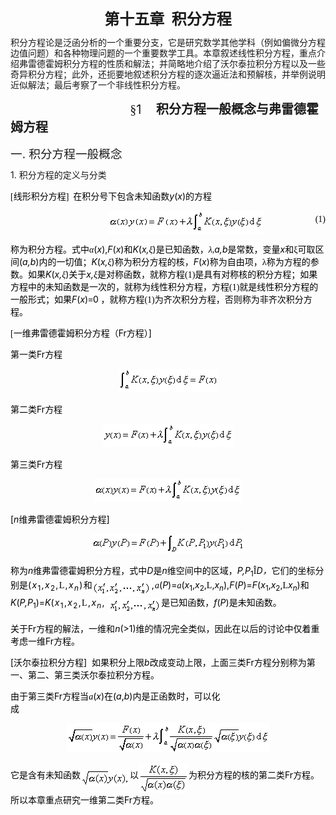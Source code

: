 <div class=Section1>
<p class=MsoNormal align=center style='text-align:center'><b><span lang=ZH-CN
style='font-size:18.0pt;font-family:宋体_GB2312'>第十五章</span></b><b><span
lang=EN-US style='font-size:18.0pt'>&nbsp; </span></b><b><span lang=ZH-CN
style='font-size:18.0pt;font-family:宋体_GB2312'>积分方程</span></b></p>
<p class=MsoNormal style='line-height:12.0pt'><span lang=ZH-CN
style='font-family:宋体_GB2312'>积分方程论是泛函分析的一个重要分支，它是研究数学其他学科（例如偏微分方程边值问题）和各种物理问题的一个重要数学工具。本章叙述线性积分方程，重点介绍弗雷德霍姆积分方程的性质和解法；并简略地介绍了沃尔泰拉积分方程以及一些奇异积分方程；此外，还扼要地叙述积分方程的逐次逼近法和预解核，并举例说明近似解法；最后考察了一个非线性积分方程。</span></p>
<p class=MsoNormal><span lang=EN-US style='font-size:15.0pt'>&nbsp;&nbsp;&nbsp;&nbsp;&nbsp;&nbsp;&nbsp;&nbsp;&nbsp;&nbsp;&nbsp;&nbsp;&nbsp;&nbsp;&nbsp;&nbsp;&nbsp;&nbsp;&nbsp;&nbsp;&nbsp;&nbsp;&nbsp;&nbsp;&nbsp;&nbsp;&nbsp;&nbsp;&nbsp;&nbsp;&nbsp;&nbsp;&nbsp; </span><span
lang=ZH-CN style='font-size:15.0pt;font-family:宋体_GB2312'>§</span><span
lang=EN-US style='font-size:15.0pt'>1<b>&nbsp;&nbsp;&nbsp;&nbsp; </b></span><b><span
lang=ZH-CN style='font-size:15.0pt;font-family:宋体_GB2312'>积分方程一般概念与弗雷德霍姆方程</span></b></p>
<p class=MsoNormal><span lang=ZH-CN style='font-size:14.0pt;font-family:宋体_GB2312'>一</span><span
lang=EN-US style='font-size:14.0pt'>. </span><span lang=ZH-CN style='font-size:
14.0pt;font-family:宋体_GB2312'>积分方程一般概念</span></p>
<p class=MsoNormal style='line-height:12.0pt'><span lang=EN-US>1. </span><span
lang=ZH-CN style='font-family:宋体_GB2312'>积分方程的定义与分类</span></p>
<p class=MsoNormal><span lang=EN-US style='font-family:宋体_GB2312;color:black'>[</span><span
lang=ZH-CN style='font-family:宋体_GB2312;color:black'>线形积分方程</span><span
lang=EN-US style='font-family:宋体_GB2312;color:black'>]&nbsp; </span><span
lang=ZH-CN style='font-family:宋体_GB2312;color:black'>在积分号下包含未知函数</span><i><span
lang=EN-US style='color:black'>y</span></i><span lang=EN-US style='color:black'>(<i>x</i>)</span><span
lang=ZH-CN style='font-family:宋体_GB2312;color:black'>的方程</span></p>
<pre style='text-align:right' align=center><span lang=EN-US style='font-family:
宋体_GB2312;color:black'>&nbsp;&nbsp;&nbsp;&nbsp;&nbsp;&nbsp;&nbsp;&nbsp; </span><sub><span
lang=EN-US style='font-size:10.5pt;font-family:宋体_GB2312;color:black'><img
width=247 height=37 src="res/17e9d95da129bdd93c34fb6cc6aaaa52_5821_files/image002.gif"
u1:shapes="_x0000_i1025" align=absmiddle></span></sub><span lang=EN-US
style='font-family:宋体_GB2312;color:black'>&nbsp;&nbsp;&nbsp;&nbsp;&nbsp;&nbsp;&nbsp;&nbsp;&nbsp;&nbsp;&nbsp;&nbsp;&nbsp;&nbsp;&nbsp;&nbsp;&nbsp;&nbsp;&nbsp;&nbsp;&nbsp;&nbsp;&nbsp;&nbsp;(1)</span></pre>
<p class=MsoNormal><span lang=ZH-CN style='font-family:宋体_GB2312;color:black'>称为积分方程。式中<i>α</i></span><span
lang=EN-US style='color:black'>(<i>x</i>),<i>F</i>(<i>x</i>)</span><span
lang=ZH-CN style='font-family:宋体_GB2312;color:black'>和</span><i><span
lang=EN-US style='color:black'>K</span></i><span lang=EN-US style='color:black'>(<i>x,</i></span><i><span
lang=ZH-CN style='font-family:宋体_GB2312;color:black'>ξ</span></i><span
lang=EN-US style='color:black'>)</span><span lang=ZH-CN style='font-family:
宋体_GB2312;color:black'>是已知函数，<i>λ</i></span><i><span lang=EN-US
style='font-family:宋体_GB2312;color:black'>,</span><span lang=EN-US
style='color:black'>a,b</span></i><span lang=ZH-CN style='font-family:宋体_GB2312;
color:black'>是常数，变量</span><i><span lang=EN-US style='color:black'>x</span></i><span
lang=ZH-CN style='font-family:宋体_GB2312;color:black'>和ξ可取区间</span><span
lang=EN-US style='color:black'>(<i>a,b</i>)</span><span lang=ZH-CN
style='font-family:宋体_GB2312;color:black'>内的一切值；</span><i><span lang=EN-US
style='color:black'>K</span></i><span lang=EN-US style='color:black'>(<i>x,</i></span><i><span
lang=ZH-CN style='font-family:宋体_GB2312;color:black'>ξ</span></i><span
lang=EN-US style='color:black'>)</span><span lang=ZH-CN style='font-family:
宋体_GB2312;color:black'>称为积分方程的核，</span><i><span lang=EN-US style='color:black'>F</span></i><span
lang=EN-US style='color:black'>(<i>x</i>)</span><span lang=ZH-CN
style='font-family:宋体_GB2312;color:black'>称为自由项，λ称为方程的参数。如果</span><i><span
lang=EN-US style='color:black'>K</span></i><span lang=EN-US style='color:black'>(<i>x,</i></span><i><span
lang=ZH-CN style='font-family:宋体_GB2312;color:black'>ξ</span></i><span
lang=EN-US style='color:black'>)</span><span lang=ZH-CN style='font-family:
宋体_GB2312;color:black'>关于</span><i><span lang=EN-US style='color:black'>x,</span></i><i><span
lang=ZH-CN style='font-family:宋体_GB2312;color:black'>ξ</span></i><span
lang=ZH-CN style='font-family:宋体_GB2312;color:black'>是对称函数，就称方程</span><span
lang=EN-US style='font-family:宋体_GB2312;color:black'>(1)</span><span
lang=ZH-CN style='font-family:宋体_GB2312;color:black'>是具有对称核的积分方程；如果方程中的未知函数是一次的，就称为线性积分方程，方程</span><span
lang=EN-US style='font-family:宋体_GB2312;color:black'>(1)</span><span
lang=ZH-CN style='font-family:宋体_GB2312;color:black'>就是线性积分方程的一般形式；如果</span><i><span
lang=EN-US style='color:black'>F</span></i><span lang=EN-US style='color:black'>(<i>x</i>)</span><span
lang=ZH-CN style='font-family:宋体_GB2312;color:black'>≡</span><span lang=EN-US
style='color:black'>0</span><span lang=EN-US style='font-family:宋体_GB2312;
color:black'> </span><span lang=ZH-CN style='font-family:宋体_GB2312;color:black'>，就称方程</span><span
lang=EN-US style='font-family:宋体_GB2312;color:black'>(1)</span><span
lang=ZH-CN style='font-family:宋体_GB2312;color:black'>为齐次积分方程，否则称为非齐次积分方程。</span></p>
<p class=MsoNormal><span lang=EN-US style='font-family:宋体_GB2312;color:black'>[</span><span
lang=ZH-CN style='font-family:宋体_GB2312;color:black'>一维弗雷德霍姆积分方程（</span><span
lang=EN-US style='color:black'>Fr</span><span lang=ZH-CN style='font-family:
宋体_GB2312;color:black'>方程）</span><span lang=EN-US style='color:black'>]</span></p>
<p class=MsoNormal><span lang=ZH-CN style='font-family:宋体_GB2312;color:black'>第一类</span><span
lang=EN-US style='color:black'>Fr</span><span lang=ZH-CN style='font-family:
宋体_GB2312;color:black'>方程</span></p>
<p class=MsoNormal align=center style='text-align:center'><sub><span
lang=EN-US style='font-size:10.5pt;color:black'><img width=159 height=37
src="res/17e9d95da129bdd93c34fb6cc6aaaa52_5821_files/image004.gif"
u1:shapes="_x0000_i1026"></span></sub></p>
<p class=MsoNormal><span lang=ZH-CN style='font-family:宋体_GB2312;color:black'>第二类</span><span
lang=EN-US style='color:black'>Fr</span><span lang=ZH-CN style='font-family:
宋体_GB2312;color:black'>方程</span></p>
<p class=MsoNormal align=center style='text-align:center'><sub><span
lang=EN-US style='font-size:10.5pt;color:black'><img width=209 height=37
src="res/17e9d95da129bdd93c34fb6cc6aaaa52_5821_files/image006.gif"
u1:shapes="_x0000_i1027"></span></sub></p>
<p class=MsoNormal><span lang=ZH-CN style='font-family:宋体_GB2312;color:black'>第三类</span><span
lang=EN-US style='color:black'>Fr</span><span lang=ZH-CN style='font-family:
宋体_GB2312;color:black'>方程</span></p>
<p class=MsoNormal align=center style='text-align:center'><sub><span
lang=EN-US style='font-size:10.5pt;color:black'><img width=236 height=37
src="res/17e9d95da129bdd93c34fb6cc6aaaa52_5821_files/image008.gif"
u1:shapes="_x0000_i1028"></span></sub></p>
<p class=MsoNormal><span lang=EN-US style='color:black'>[<i>n</i></span><span
lang=ZH-CN style='font-family:宋体_GB2312;color:black'>维弗雷德霍姆积分方程</span><span
lang=EN-US style='color:black'>]&nbsp; </span></p>
<p class=MsoNormal align=center style='text-align:center'><sub><span
lang=EN-US style='font-size:10.5pt;color:black'><img width=245 height=31
src="res/17e9d95da129bdd93c34fb6cc6aaaa52_5821_files/image010.gif"
u1:shapes="_x0000_i1029"></span></sub></p>
<p class=MsoNormal align=left style='text-align:left'><span lang=ZH-CN
style='font-family:宋体_GB2312;color:black'>称为</span><i><span lang=EN-US
style='color:black'>n</span></i><span lang=ZH-CN style='font-family:宋体_GB2312;
color:black'>维弗雷德霍姆积分方程，式中</span><i><span lang=EN-US style='color:black'>D</span></i><span
lang=ZH-CN style='font-family:宋体_GB2312;color:black'>是</span><i><span
lang=EN-US style='color:black'>n</span></i><span lang=ZH-CN style='font-family:
宋体_GB2312;color:black'>维空间中的区域，</span><i><span lang=EN-US style='color:black'>P,P</span></i><sub><span
lang=EN-US style='color:black'>1</span></sub><span lang=EN-US style='font-family:
Symbol;color:black'>&Icirc;</span><i><span lang=EN-US style='color:black'>D</span></i><i><span
lang=ZH-CN style='font-family:宋体_GB2312;color:black'>，</span></i><span
lang=ZH-CN style='font-family:宋体_GB2312;color:black'>它们的坐标分别是</span><span
lang=EN-US style='color:black;letter-spacing:1.0pt'>(<i>x</i><sub>1</sub>,<i>x</i><sub>2</sub>,</span><span
lang=EN-US style='font-family:"MT Extra";color:black;letter-spacing:1.0pt'>L</span><span
lang=EN-US style='color:black;letter-spacing:1.0pt'>,<i>x<sub>n</sub></i>)</span><span
lang=ZH-CN style='font-family:宋体_GB2312;color:black'>和</span><sub><span
lang=EN-US style='font-size:10.5pt;color:black;letter-spacing:1.0pt'><img
width=95 height=24 src="res/17e9d95da129bdd93c34fb6cc6aaaa52_5821_files/image012.gif"
u1:shapes="_x0000_i1030" align=absmiddle></span></sub><span lang=EN-US
style='color:black;letter-spacing:1.0pt'>,</span><i><span lang=EN-US
style='font-family:Symbol;color:black'>a</span></i><span lang=EN-US
style='color:black'>(<i>P</i>)=</span><i><span lang=EN-US style='font-family:
Symbol;color:black'>a</span></i><span lang=EN-US style='color:black'>(<i>x</i><sub>1</sub>,<i>x</i><sub>2</sub>,</span><span
lang=EN-US style='font-family:"MT Extra";color:black'>L</span><span lang=EN-US
style='color:black'>,<i>x<sub>n</sub></i>),<i>F</i>(<i>P</i>)=<i>F</i>(<i>x</i><sub>1</sub>,<i>x</i><sub>2</sub>,</span><span
lang=EN-US style='font-family:"MT Extra";color:black'>L</span><i><span
lang=EN-US style='color:black'>x<sub>n</sub></span></i><span lang=EN-US
style='color:black'>)</span><span lang=ZH-CN style='font-family:宋体_GB2312;
color:black'>和</span><i><span lang=EN-US style='color:black'>K</span></i><span
lang=EN-US style='color:black'>(<i>P,P</i><sub>1</sub>)=<i>K</i><span
style='letter-spacing:1.0pt'>(<i>x</i><sub>1</sub>,<i>x</i><sub>2</sub>,</span></span><span
lang=EN-US style='font-family:"MT Extra";color:black;letter-spacing:1.0pt'>L</span><span
lang=EN-US style='color:black;letter-spacing:1.0pt'>,<i>x<sub>n</sub></i>, </span><sub><span
lang=EN-US style='font-size:10.5pt;color:black;letter-spacing:1.0pt'><img
width=84 height=24 src="res/17e9d95da129bdd93c34fb6cc6aaaa52_5821_files/image014.gif"
u1:shapes="_x0000_i1031" align=absmiddle></span></sub><span lang=ZH-CN
style='font-family:宋体_GB2312;color:black'>是已知函数，</span><i><span lang=EN-US
style='color:black'>f</span></i><span lang=EN-US style='color:black'>(<i>P</i>)</span><span
lang=ZH-CN style='font-family:宋体_GB2312;color:black'>是未知函数。</span></p>
<p class=MsoNormal align=left style='text-align:left'><span lang=ZH-CN
style='font-family:宋体_GB2312;color:black'>关于</span><span lang=EN-US
style='color:black'>Fr</span><span lang=ZH-CN style='font-family:宋体_GB2312;
color:black'>方程的解法，一维和</span><i><span lang=EN-US style='color:black'>n</span></i><span
lang=EN-US style='color:black'>(&gt;1)</span><span lang=ZH-CN style='font-family:
宋体_GB2312;color:black'>维的情况完全类似，因此在以后的讨论中仅着重考虑一维</span><span lang=EN-US
style='color:black'>Fr</span><span lang=ZH-CN style='font-family:宋体_GB2312;
color:black'>方程。</span></p>
<p class=MsoNormal align=left style='text-align:left'><span lang=EN-US
style='color:black'>[</span><span lang=ZH-CN style='font-family:宋体_GB2312;
color:black'>沃尔泰拉积分方程</span><span lang=EN-US style='color:black'>]&nbsp; </span><span
lang=ZH-CN style='font-family:宋体_GB2312;color:black'>如果积分上限</span><i><span
lang=EN-US style='color:black'>b</span></i><span lang=ZH-CN style='font-family:
宋体_GB2312;color:black'>改成变动上限，上面三类</span><span lang=EN-US style='color:black'>Fr</span><span
lang=ZH-CN style='font-family:宋体_GB2312;color:black'>方程分别称为第一、第二、第三类沃尔泰拉积分方程。</span></p>
<p class=MsoNormal><span lang=ZH-CN style='font-family:宋体_GB2312;color:black'>由于第三类</span><span
lang=EN-US style='color:black'>Fr</span><span lang=ZH-CN style='font-family:
宋体_GB2312;color:black'>方程当</span><i><span lang=EN-US style='font-family:Symbol;
color:black'>a</span></i><span lang=EN-US style='color:black'>(<i>x</i>)</span><span
lang=ZH-CN style='font-family:宋体_GB2312;color:black'>在</span><span lang=EN-US
style='color:black'>(<i>a</i>,<i>b</i>)</span><span lang=ZH-CN
style='font-family:宋体_GB2312;color:black'>内是正函数时，可以化成</span><span lang=EN-US
style='color:black'>&nbsp;&nbsp;&nbsp;&nbsp;&nbsp;&nbsp;&nbsp;&nbsp;&nbsp;&nbsp;&nbsp;&nbsp;&nbsp;&nbsp;&nbsp;&nbsp;&nbsp;&nbsp;&nbsp;&nbsp;&nbsp;&nbsp;&nbsp;&nbsp;&nbsp;&nbsp;&nbsp;&nbsp;&nbsp;&nbsp;&nbsp;&nbsp;&nbsp;&nbsp;&nbsp;&nbsp;&nbsp;&nbsp;&nbsp;&nbsp;&nbsp;&nbsp;&nbsp;&nbsp;&nbsp;&nbsp;&nbsp;&nbsp;&nbsp;&nbsp;&nbsp;&nbsp;&nbsp;&nbsp;&nbsp;&nbsp;&nbsp;&nbsp;&nbsp;&nbsp;&nbsp;&nbsp;&nbsp;&nbsp;&nbsp;&nbsp;&nbsp;&nbsp;&nbsp;&nbsp;&nbsp;&nbsp;&nbsp;&nbsp;&nbsp;&nbsp;&nbsp;&nbsp;&nbsp;&nbsp;&nbsp;&nbsp;&nbsp;&nbsp;&nbsp;&nbsp;&nbsp;
</span></p>
<p class=MsoNormal align=center style='text-align:center'><sub><span
lang=EN-US style='font-size:10.5pt;color:black'><img width=325 height=47
src="res/17e9d95da129bdd93c34fb6cc6aaaa52_5821_files/image016.gif"
u1:shapes="_x0000_i1032"></span></sub></p>
<p class=MsoNormal><span lang=ZH-CN style='font-family:宋体_GB2312;color:black'>它是含有未知函数</span><sub><span
lang=EN-US style='font-size:10.5pt;color:black'><img width=79 height=27
src="res/17e9d95da129bdd93c34fb6cc6aaaa52_5821_files/image018.gif"
u1:shapes="_x0000_i1033" align=absmiddle></span></sub><span lang=ZH-CN
style='font-family:宋体_GB2312;color:black'>以</span><sub><span lang=EN-US
style='font-size:10.5pt;color:black'><img width=80 height=48
src="res/17e9d95da129bdd93c34fb6cc6aaaa52_5821_files/image020.gif"
u1:shapes="_x0000_i1034" align=absmiddle></span></sub><span lang=ZH-CN
style='font-family:宋体_GB2312;color:black'>为积分方程的核的第二类</span><span lang=EN-US
style='color:black'>Fr</span><span lang=ZH-CN style='font-family:宋体_GB2312;
color:black'>方程。所以本章重点研究一维第二类</span><span lang=EN-US style='color:black'>Fr</span><span
lang=ZH-CN style='font-family:宋体_GB2312;color:black'>方程。</span></p>
</div>